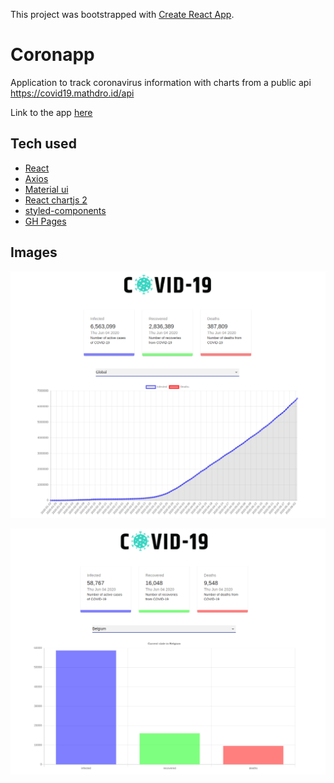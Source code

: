 This project was bootstrapped with [Create React App](https://github.com/facebook/create-react-app).

# Coronapp
Application to track coronavirus information with charts from a public api 
https://covid19.mathdro.id/api

Link to the app [here](https://azorzini.github.io/coronapp/) 


## Tech used

- [React](https://github.com/facebook/react)
- [Axios](https://github.com/axios/axios)
- [Material ui](https://material-ui.com/)
- [React chartjs 2](https://github.com/jerairrest/react-chartjs-2)
- [styled-components](https://github.com/styled-components/styled-components)
- [GH Pages](https://github.com/marketplace/actions/deploy-to-github-pages)

## Images
![](src/images/coronapp1.png)

![](src/images/coronapp2.png)
